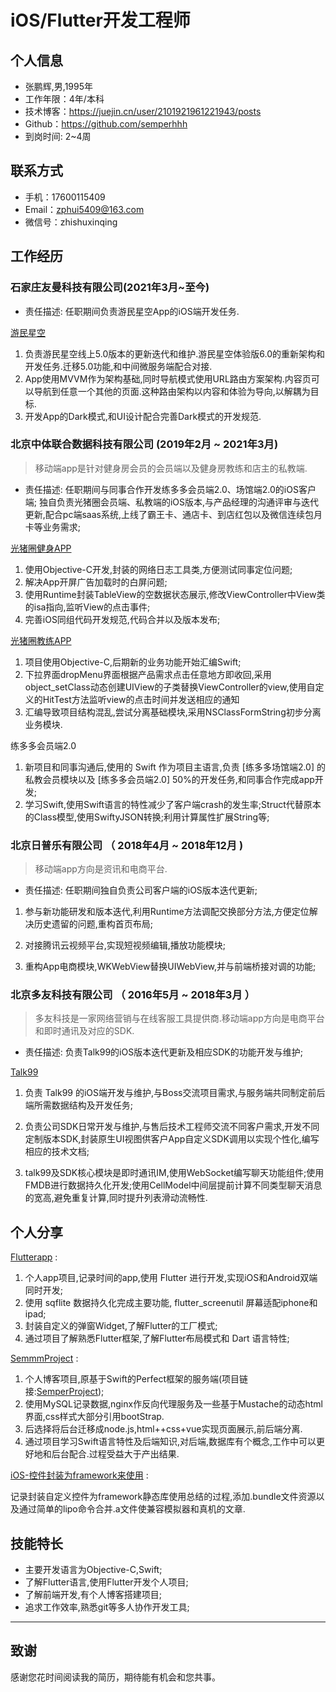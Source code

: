# iOS/Flutter开发工程师

## 个人信息

* 张鹏辉,男,1995年
* 工作年限：4年/本科
* 技术博客：https://juejin.cn/user/2101921961221943/posts
* Github：https://github.com/semperhhh
* 到岗时间: 2~4周

## 联系方式

- 手机：17600115409
- Email：zphui5409@163.com
- 微信号：zhishuxinqing

## 工作经历

### 石家庄友曼科技有限公司(2021年3月~至今)

* 责任描述: 任职期间负责游民星空App的iOS端开发任务.

[游民星空](https://apps.apple.com/cn/app/you-min-xing-kong/id886118205)

1. 负责游民星空线上5.0版本的更新迭代和维护.游民星空体验版6.0的重新架构和开发任务.迁移5.0功能,和中间微服务端配合对接.
2. App使用MVVM作为架构基础,同时导航模式使用URL路由方案架构.内容页可以导航到任意一个其他的页面.这种路由架构以内容和体验为导向,以解耦为目标.
3.  开发App的Dark模式,和UI设计配合完善Dark模式的开发规范.

### 北京中体联合数据科技有限公司 (2019年2月 ~ 2021年3月)

> 移动端app是针对健身房会员的会员端以及健身房教练和店主的私教端. 

* 责任描述: 任职期间与同事合作开发练多多会员端2.0、场馆端2.0的iOS客户端; 独自负责光猪圈会员端、私教端的iOS版本,与产品经理的沟通评审与迭代更新,配合pc端saas系统,上线了霸王卡、通店卡、到店红包以及微信连续包月卡等业务需求;

[光猪圈健身APP](https://apps.apple.com/cn/app/光猪圈健身/id1027673267)

1. 使用Objective-C开发,封装的网络日志工具类,方便测试同事定位问题;
2. 解决App开屏广告加载时的白屏问题;
3. 使用Runtime封装TableView的空数据状态展示,修改ViewController中View类的isa指向,监听View的点击事件;
4. 完善iOS同组代码开发规范,代码合并以及版本发布;

[光猪圈教练APP](https://apps.apple.com/cn/app/光猪圈教练/id1180466459)

1. 项目使用Objective-C,后期新的业务功能开始汇编Swift;
2. 下拉界面dropMenu界面根据产品需求点击任意地方即收回,采用object_setClass动态创建UIView的子类替换ViewController的view,使用自定义的HitTest方法监听view的点击时间并发送相应的通知
3. 汇编导致项目结构混乱,尝试分离基础模块,采用NSClassFormString初步分离业务模块.

练多多会员端2.0

1. 新项目和同事沟通后,使用的 Swift 作为项目主语言,负责 [练多多场馆端2.0] 的私教会员模块以及 [练多多会员端2.0] 50%的开发任务,和同事合作完成app开发;
2. 学习Swift,使用Swift语言的特性减少了客户端crash的发生率;Struct代替原本的Class模型,使用SwiftyJSON转换;利用计算属性扩展String等;


### 北京日普乐有限公司 （ 2018年4月 ~ 2018年12月 )

> 移动端app方向是资讯和电商平台.

* 责任描述: 任职期间独自负责公司客户端的iOS版本迭代更新;

1. 参与新功能研发和版本迭代,利用Runtime方法调配交换部分方法,方便定位解决历史遗留的问题,重构首页布局;

2. 对接腾讯云视频平台,实现短视频编辑,播放功能模块;

3. 重构App电商模块,WKWebView替换UIWebView,并与前端桥接对调的功能;

### 北京多友科技有限公司 （ 2016年5月 ~ 2018年3月 ）

> 多友科技是一家网络营销与在线客服工具提供商.移动端app方向是电商平台和即时通讯及对应的SDK.

* 责任描述: 负责Talk99的iOS版本迭代更新及相应SDK的功能开发与维护;

[Talk99](https://apps.apple.com/cn/app/talk99/id702672310)

1. 负责 Talk99 的iOS端开发与维护,与Boss交流项目需求,与服务端共同制定前后端所需数据结构及开发任务;

2. 负责公司SDK日常开发与维护,与售后技术工程师交流不同客户需求,开发不同定制版本SDK,封装原生UI视图供客户App自定义SDK调用以实现个性化,编写相应的技术文档;

3. talk99及SDK核心模块是即时通讯IM,使用WebSocket编写聊天功能组件;使用FMDB进行数据持久化开发;使用CellModel中间层提前计算不同类型聊天消息的宽高,避免重复计算,同时提升列表滑动流畅性.

## 个人分享

[Flutterapp](https://github.com/semperhhh/zhishu_card) :

1. 个人app项目,记录时间的app,使用 Flutter 进行开发,实现iOS和Android双端同时开发;
2. 使用 sqflite 数据持久化完成主要功能, flutter_screenutil 屏幕适配iphone和ipad;
3. 封装自定义的弹窗Widget,了解Flutter的工厂模式;
4. 通过项目了解熟悉Flutter框架,了解Flutter布局模式和 Dart 语言特性;

[SemmmProject](https://github.com/semperhhh/SemmmProject) :

1. 个人博客项目,原基于Swift的Perfect框架的服务端(项目链接:[SemperProject](https://github.com/semperhhh/SemperProject));
2. 使用MySQL记录数据,nginx作反向代理服务及一些基于Mustache的动态html界面,css样式大部分引用bootStrap.
3. 后选择将后台迁移成node.js,html++css+vue实现页面展示,前后端分离.
4. 通过项目学习Swift语言特性及后端知识,对后端,数据库有个概念,工作中可以更好地和后台配合.过程受益大于产出结果.

[iOS-控件封装为framework来使用](https://juejin.im/post/5c0a117be51d4538994af76b) :

记录封装自定义控件为framework静态库使用总结的过程,添加.bundle文件资源以及通过简单的lipo命令合并.a文件使兼容模拟器和真机的文章.

## 技能特长

* 主要开发语言为Objective-C,Swift;
* 了解Flutter语言,使用Flutter开发个人项目;
* 了解前端开发,有个人博客搭建项目;
* 追求工作效率,熟悉git等多人协作开发工具;

- - -

## 致谢

感谢您花时间阅读我的简历，期待能有机会和您共事。
      
